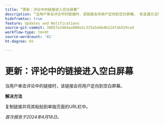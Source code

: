 ```yaml
---
title: “更新：评论中的链接进入空白屏幕”
description: “当用户单击评论中的链接时，该链接会将用户定向到空白屏幕。 有变通方法可用。"
hidefromtoc: true
feature: Updates and Notifications
source-git-commit: 38057e2464aa980e2c315a5ebb4b114fab529ced
workflow-type: tm+mt
source-wordcount: '81'
ht-degree: 6%

---
```



# 更新：评论中的链接进入空白屏幕

当用户单击评论中的链接时，该链接会将用户定向到空白屏幕。

**解决方法**

复制链接并将其粘贴到单独页面的URL栏中。

_首次报告于2024年4月18日。_


